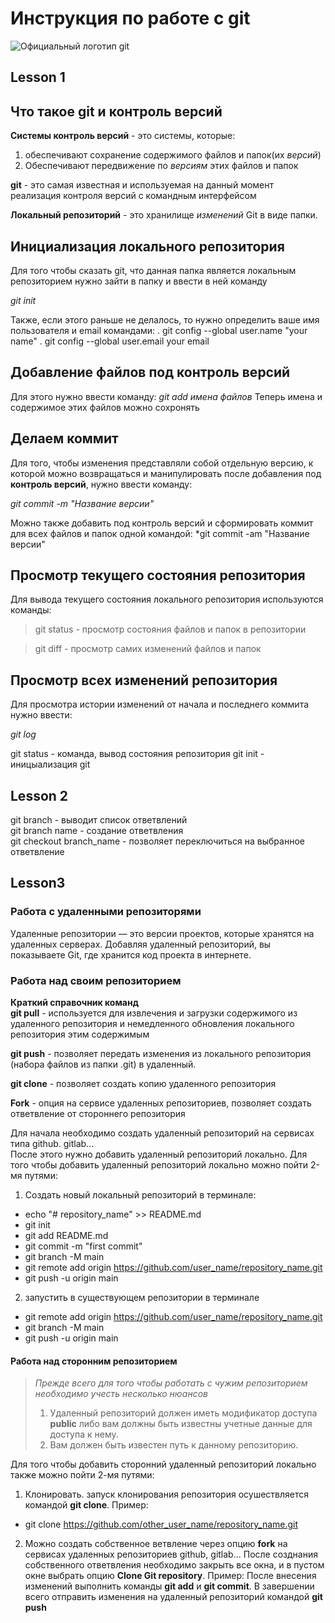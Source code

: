 # Инструкция по работе с git
![Официальный логотип git](logo.png)

## Lesson 1

## Что такое git и контроль версий
**Системы контроль версий** - это системы, которые: 
1. обеспечивают сохранение содержимого файлов и папок(их *версий*)
2. Обеспечивают передвижение по *версиям* этих файлов и папок

**git** - это самая известная и используемая на данный момент реализация контроля версий с командным интерфейсом

**Локальный репозиторий** - это хранилище *изменений* Git в виде папки.

## Инициализация локального репозитория

Для того чтобы сказать git, что данная папка является локальным репозиторием нужно зайти в папку и ввести в ней команду

*git init*

Также, если этого раньше не делалось, то нужно определить ваше имя пользователя и email командами:
. git config --global user.name "your name"
. git config --global user.email your email 

## Добавление файлов под контроль версий

Для этого нужно ввести команду:
*git add имена файлов*
Теперь имена и содержимое этих файлов можно сохронять

## Делаем коммит

Для того, чтобы изменения представляли собой отдельную версию, к которой можно возвращаться и манипулировать после добавления под **контроль версий**, нужно ввести команду:

*git commit -m "Название версии"*

Можно также добавить под контроль версий и сформировать коммит для всех  файлов и папок одной командой:
*git commit -am "Название версии"

## Просмотр текущего состояния репозитория
Для вывода текущего состояния локального репозитория используются команды:

>git status - просмотр состояния файлов и папок в репозитории

> git diff - просмотр самих изменений файлов и папок

## Просмотр всех изменений репозитория

Для просмотра истории изменений от начала и последнего коммита нужно ввести:

*git log*

git status - команда, вывод состояния репозитория
git init - иницыализация git
## Lesson 2
git branch - выводит список ответвлений </br>
git branch name - создание ответвления</br>
git checkout branch_name - позволяет переключиться на выбранное ответвление

## Lesson3
### Работа с удаленными репозиторями
Удаленные репозитории — это версии проектов, которые хранятся на удаленных серверах. Добавляя удаленный репозиторий, вы показываете Git, где хранится код проекта в интернете.</br>

### Работа над своим репозиторием
**Краткий справочник команд**</br>
**git pull** - используется для извлечения и загрузки содержимого из удаленного репозитория и немедленного обновления локального репозитория этим содержимым

**git push** - позволяет передать изменения из локального репозитория (набора файлов из папки .git) в удаленный.

**git clone** - позволяет создать копию удаленного репозитория

**Fork** - опция на сервисе удаленных репозиториев, позволяет создать ответвление от стороннего репозитория

Для начала необходимо создать удаленный репозиторий на сервисах типа github. gitlab...</br>
После этого нужно добавить удаленный репозиторий локально.
Для того чтобы добавить удаленный репозиторий локально можно пойти 2-мя путями:

1. Создать новый локальный репозиторий в терминале:
+ echo "# repository_name" >> README.md
+ git init
+ git add README.md
+ git commit -m "first commit"
+ git branch -M main
+ git remote add origin https://github.com/user_name/repository_name.git
+ git push -u origin main

2. запустить в существующем репозитории в терминале
+ git remote add origin https://github.com/user_name/repository_name.git
+ git branch -M main
+ git push -u origin main

#### Работа над сторонним репозиторием
> _Прежде всего для того чтобы работать с чужим репозиторием необходимо учесть несколько нюансов_
> 1. Удаленный репозиторий должен иметь модификатор доступа  **public** либо вам должны быть известны учетные данные для доступа к нему.
> 2. Вам должен быть известен путь к данному репозиторию.

Для того чтобы добавить сторонний удаленный репозиторий локально также можно пойти 2-мя путями:
1. Клонировать. запуск клонирования репозитория осушествляется командой **git clone**. Пример:
+ git clone https://github.com/other_user_name/repository_name.git

2. Можно создать собственное ветвление через опцию **fork** на сервисах удаленных репозиториев github, gitlab...
После созднания собственного ответвления необходимо закрыть все окна, и в пустом окне выбрать опцию **Clone Git repository**. Пример:
После внесения изменений выполнить команды **git add** и **git commit**. В завершении всего отправить изменения на удаленный репозиторий командой **git push**

